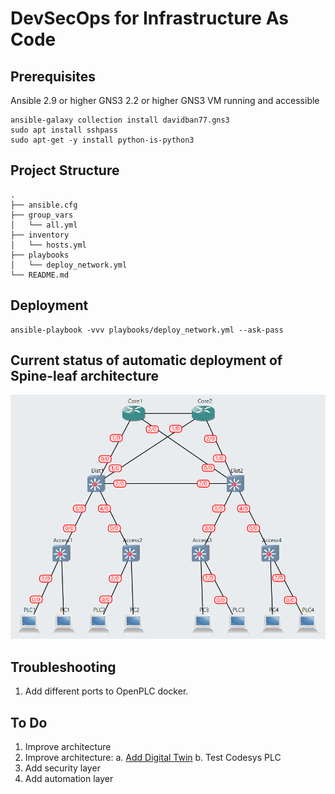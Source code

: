# DevSecOps for Infrastructure As Code

## Prerequisites

Ansible 2.9 or higher
GNS3 2.2 or higher
GNS3 VM running and accessible

```console
ansible-galaxy collection install davidban77.gns3
sudo apt install sshpass
sudo apt-get -y install python-is-python3
```

## Project Structure

```console
.
├── ansible.cfg
├── group_vars
│   └── all.yml
├── inventory
│   └── hosts.yml
├── playbooks
│   └── deploy_network.yml
└── README.md
```

## Deployment

```
ansible-playbook -vvv playbooks/deploy_network.yml --ask-pass
```

## Current status of automatic deployment of Spine-leaf architecture

![alt text](documentation/actual_net.png)


## Troubleshooting

1. Add different ports to OpenPLC docker.

## To Do

1. Improve architecture 
1. Improve architecture:
    a. [Add Digital Twin](https://github.com/borgestassio/Wind-Turbine-Control)
    b. Test Codesys PLC
2. Add security layer
3. Add automation layer